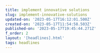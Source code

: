 ```yaml
---
title: implement innovative solutions
slug: implement-innovative-solutions
updated-on: '2023-05-17T16:12:01.500Z'
created-on: '2023-05-17T11:54:58.503Z'
published-on: '2023-05-17T19:45:44.271Z'
f_order: 2
layout: '[headlines].html'
tags: headlines
---
```



